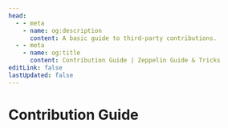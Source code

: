 ```yaml
---
head:
  - - meta
    - name: og:description
      content: A basic guide to third-party contributions.
  - - meta
    - name: og:title
      content: Contribution Guide | Zeppelin Guide & Tricks
editLink: false
lastUpdated: false
---
```


# Contribution Guide